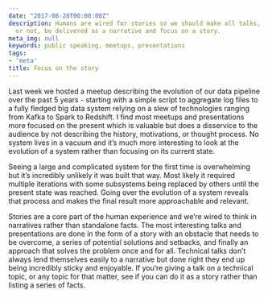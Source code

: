 ```yaml
---
date: "2017-08-28T00:00:00Z"
description: Humans are wired for stories so we should make all talks, whether technical
  or not, be delivered as a narrative and focus on a story.
meta_img: null
keywords: public speaking, meetups, presentations
tags:
- 'meta'
title: Focus on the story
---
```


Last week we hosted a meetup describing the evolution of our data pipeline over the past 5 years - starting with a simple script to aggregate log files to a fully fledged big data system relying on a slew of technologies ranging from Kafka to Spark to Redshift. I find most meetups and presentations more focused on the present which is valuable but does a disservice to the audience by not describing the history, motivations, or thought process. No system lives in a vacuum and it’s much more interesting to look at the evolution of a system rather than focusing on its current state.

Seeing a large and complicated system for the first time is overwhelming but it’s incredibly unlikely it was built that way. Most likely it required multiple iterations with some subsystems being replaced by others until the present state was reached. Going over the evolution of a system reveals that process and makes the final result more approachable and relevant.

Stories are a core part of the human experience and we’re wired to think in narratives rather than standalone facts. The most interesting talks and presentations are done in the form of a story with an obstacle that needs to be overcome, a series of potential solutions and setbacks, and finally an approach that solves the problem once and for all. Technical talks don’t always lend themselves easily to a narrative but done right they end up being incredibly sticky and enjoyable. If you’re giving a talk on a technical topic, or any topic for that matter, see if you can do it as a story rather than listing a series of facts.
